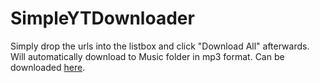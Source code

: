 SimpleYTDownloader
==================



Simply drop the urls into the listbox and click "Download All" afterwards. Will automatically download to Music folder in mp3 format. Can be downloaded [here](https://dl.dropboxusercontent.com/u/82137075/SimpleYTDownloader.rar).
